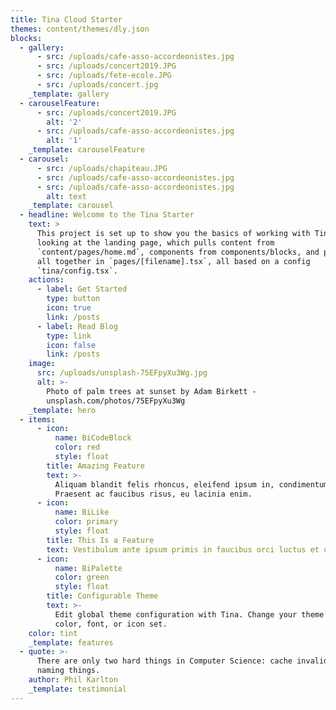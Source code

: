 ```yaml
---
title: Tina Cloud Starter
themes: content/themes/dly.json
blocks:
  - gallery:
      - src: /uploads/cafe-asso-accordeonistes.jpg
      - src: /uploads/concert2019.JPG
      - src: /uploads/fete-ecole.JPG
      - src: /uploads/concert.jpg
    _template: gallery
  - carouselFeature:
      - src: /uploads/concert2019.JPG
        alt: '2'
      - src: /uploads/cafe-asso-accordeonistes.jpg
        alt: '1'
    _template: carouselFeature
  - carousel:
      - src: /uploads/chapiteau.JPG
      - src: /uploads/cafe-asso-accordeonistes.jpg
      - src: /uploads/cafe-asso-accordeonistes.jpg
        alt: text
    _template: carousel
  - headline: Welcome to the Tina Starter
    text: >
      This project is set up to show you the basics of working with Tina. You're
      looking at the landing page, which pulls content from
      `content/pages/home.md`, components from components/blocks, and puts them
      all together in `pages/[filename].tsx`, all based on a config
      `tina/config.tsx`.
    actions:
      - label: Get Started
        type: button
        icon: true
        link: /posts
      - label: Read Blog
        type: link
        icon: false
        link: /posts
    image:
      src: /uploads/unsplash-75EFpyXu3Wg.jpg
      alt: >-
        Photo of palm trees at sunset by Adam Birkett -
        unsplash.com/photos/75EFpyXu3Wg
    _template: hero
  - items:
      - icon:
          name: BiCodeBlock
          color: red
          style: float
        title: Amazing Feature
        text: >-
          Aliquam blandit felis rhoncus, eleifend ipsum in, condimentum nibh.
          Praesent ac faucibus risus, eu lacinia enim.
      - icon:
          name: BiLike
          color: primary
          style: float
        title: This Is a Feature
        text: Vestibulum ante ipsum primis in faucibus orci luctus et ultrices.
      - icon:
          name: BiPalette
          color: green
          style: float
        title: Configurable Theme
        text: >-
          Edit global theme configuration with Tina. Change your theme's primary
          color, font, or icon set.
    color: tint
    _template: features
  - quote: >-
      There are only two hard things in Computer Science: cache invalidation and
      naming things.
    author: Phil Karlton
    _template: testimonial
---
```


